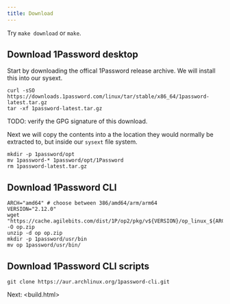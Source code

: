 ```yaml
---
title: Download
---
```


Try `make download` or `make`.

## Download 1Password desktop

Start by downloading the offical 1Password release archive. We will install this into our sysext.

```shell
curl -sSO https://downloads.1password.com/linux/tar/stable/x86_64/1password-latest.tar.gz
tar -xf 1password-latest.tar.gz
```

TODO: verify the GPG signature of this download.

Next we will copy the contents into a the location they would normally be extracted to, but inside our `sysext` file system.

```shell
mkdir -p 1password/opt
mv 1password-* 1password/opt/1Password
rm 1password-latest.tar.gz
```

## Download 1Password CLI

```shell
ARCH="amd64" # choose between 386/amd64/arm/arm64
VERSION="2.12.0"
wget "https://cache.agilebits.com/dist/1P/op2/pkg/v${VERSION}/op_linux_${ARCH}_v${VERSION}.zip" -O op.zip
unzip -d op op.zip
mkdir -p 1password/usr/bin
mv op 1password/usr/bin/
```

## Download 1Password CLI scripts

```shell
git clone https://aur.archlinux.org/1password-cli.git
```

Next: <build.html>
